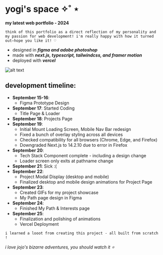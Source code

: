 # yogi's space ✧˚ ⋆
**my latest web portfolio - 2024**

`think of this portfolio as a direct reflection of my personality and my passion for web development! i'm really happy with how it turned out—hope you like it! ♡`

- designed in _**figma and adobe photoshop**_
- made with _**next.js, typescript, tailwindcss, and framer motion**_
- deployed with _**vercel**_

![alt text](https://imgur.com/72WOKaS.png)

## development timeline:
- **September 15-16**:
  - Figma Prototype Design
- **September 17**: Started Coding
  - Title Page & Loader
- **September 18**: Projects Page
- **September 19**:
  - Initial Mount Loading Screen, Mobile Nav Bar redesign
  - Fixed a bunch of overlay styling across all devices
  - Checked compatibility for all browsers (Chrome, Edge, and Firefox)
  - Downgraded Next.js to 14.2.10 due to error in Firefox
- **September 20**:
  - Tech Stack Component complete - including a design change
  - Loader screen only exits at pathname change
- **September 21**: Sick :(
- **September 22**:
  - Project Modal Display (desktop and mobile)
  - Finalized desktop and mobile design animations for Project Page
- **September 23**:
  - Created GIFs for my project showcase
  - My Path page design in Figma
- **September 24**:
  - Finished My Path & Interests page
- **September 25**:
  - Finalization and polishing of animations
  - Vercel Deployment

`i learned a looot from creating this project - all built from scratch !`

_i love jojo's bizarre adventures, you should watch it ⭐_
